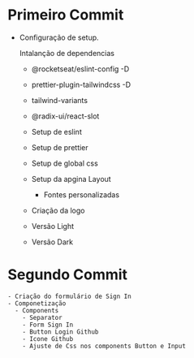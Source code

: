 # Primeiro Commit
  - Configuração de setup.

    Intalanção de dependencias

      - @rocketseat/eslint-config -D
      - prettier-plugin-tailwindcss -D
      - tailwind-variants
      - @radix-ui/react-slot


      - Setup de eslint
      - Setup de prettier
      - Setup de global css
      - Setup da apgina Layout
        - Fontes personalizadas


      - Criação da logo
      - Versão Light 
      - Versão Dark 

# Segundo Commit
  
    - Criação do formulário de Sign In
    - Componetização
      - Components
        - Separator
        - Form Sign In
        - Button Login Github
        - Icone Github
        - Ajuste de Css nos components Button e Input